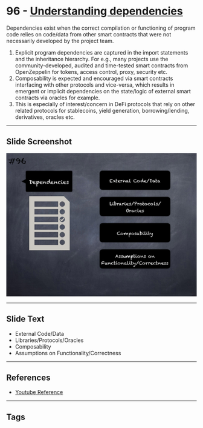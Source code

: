 
# 96 - [Understanding dependencies](./Understanding%20dependencies.md)

Dependencies exist when the correct compilation or functioning of program code relies on code/data from other smart contracts that were not necessarily developed by the project team.
1. Explicit program dependencies are captured in the import statements and the inheritance hierarchy. For e.g., many projects use the community-developed, audited and time-tested smart contracts from OpenZeppelin for tokens, access control, proxy, security etc.
2. Composability is expected and encouraged via smart contracts interfacing with other protocols and vice-versa, which results in emergent or implicit dependencies on the state/logic of external smart contracts via oracles for example.
3. This is especially of interest/concern in DeFi protocols that rely on other related protocols for stablecoins, yield generation, borrowing/lending, derivatives, oracles etc.
___
## Slide Screenshot
![096.png](../../images/6.%20Audit%20Techniques%20and%20Tools%20101/096.png)
___
## Slide Text
- External Code/Data
- Libraries/Protocols/Oracles
- Composability
- Assumptions on Functionality/Correctness
___
## References
- [Youtube Reference](https://youtu.be/dgITqd3mkDk?t=1503)
___
## Tags
